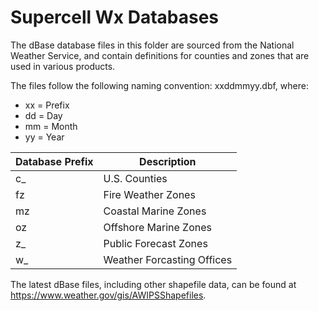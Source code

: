 # Supercell Wx Databases

The dBase database files in this folder are sourced from the National Weather Service, and contain definitions for counties and zones that are used in various products.

The files follow the following naming convention: xxddmmyy.dbf, where:
- xx = Prefix
- dd = Day
- mm = Month
- yy = Year

| Database Prefix | Description |
| - | - |
| c_ | U.S. Counties |
| fz | Fire Weather Zones |
| mz | Coastal Marine Zones |
| oz | Offshore Marine Zones |
| z_ | Public Forecast Zones |
| w_ | Weather Forcasting Offices |

The latest dBase files, including other shapefile data, can be found at https://www.weather.gov/gis/AWIPSShapefiles.
